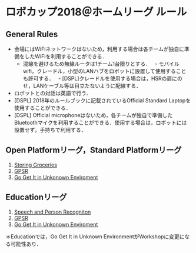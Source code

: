 # ロボカップ2018＠ホームリーグ ルール

## General Rules
- 会場にはWiFiネットワークはないため，利用する場合は各チームが独自に準備をしたWiFiを利用することができる．
   - 混線を避けるため無線ルータは1チーム1台限りとする．
   - モバイルwifi，クレードル，小型のLANハブをロボットに設置して使用することも許可する．
   - [DSPL]クレードルを使用する場合は，HSRの肩にのせ，LANケーブル等は目立たないように配線する．
- ロボットとの対話は英語で行う．
- [DSPL] 2018年のルールブックに記載されているOfficial Standard Laptopを使用することができる．
- [DSPL] Official microphoneはないため，各チームが独自で準備したBluetoothマイクを利用することができる．使用する場合は，ロボットには設置せず，手持ちで利用する．


## Open Platformリーグ，Standard Platformリーグ
1. [Storing Groceries](sg.md)
2. [GPSR](gpsr.md)
3. [Go Get It in Unkonown Enviroment](gogetit.md)

## Educationリーグ
1. [Speech and Person Recogniton](spr.md)
2. [GPSR](gpsr.md)
3. [Go Get It in Unkonown Enviroment](gogetit.md)

＊Educationでは，Go Get It in Unknown EnvironmentがWorkshopに変更になる可能性あり．
